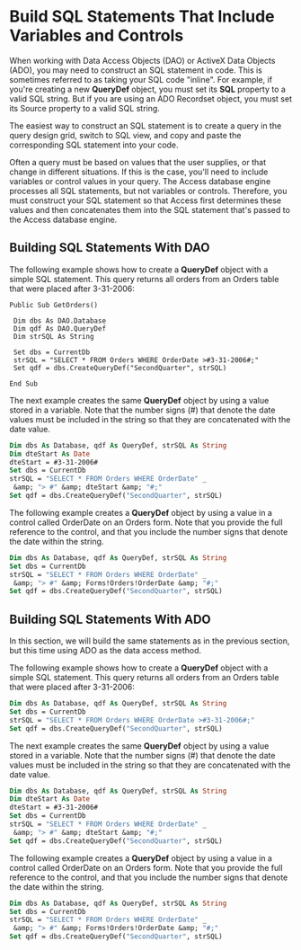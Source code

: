 
# Build SQL Statements That Include Variables and Controls

When working with Data Access Objects (DAO) or ActiveX Data Objects (ADO), you may need to construct an SQL statement in code. This is sometimes referred to as taking your SQL code "inline". For example, if you're creating a new  **QueryDef** object, you must set its **SQL** property to a valid SQL string. But if you are using an ADO Recordset object, you must set its Source property to a valid SQL string.

The easiest way to construct an SQL statement is to create a query in the query design grid, switch to SQL view, and copy and paste the corresponding SQL statement into your code.

Often a query must be based on values that the user supplies, or that change in different situations. If this is the case, you'll need to include variables or control values in your query. The Access database engine processes all SQL statements, but not variables or controls. Therefore, you must construct your SQL statement so that Access first determines these values and then concatenates them into the SQL statement that's passed to the Access database engine.


## Building SQL Statements With DAO

The following example shows how to create a  **QueryDef** object with a simple SQL statement. This query returns all orders from an Orders table that were placed after 3-31-2006:


```
Public Sub GetOrders() 
 
 Dim dbs As DAO.Database 
 Dim qdf As DAO.QueryDef 
 Dim strSQL As String 
 
 Set dbs = CurrentDb 
 strSQL = "SELECT * FROM Orders WHERE OrderDate >#3-31-2006#;" 
 Set qdf = dbs.CreateQueryDef("SecondQuarter", strSQL) 
 
End Sub
```

The next example creates the same  **QueryDef** object by using a value stored in a variable. Note that the number signs (#) that denote the date values must be included in the string so that they are concatenated with the date value.




```vb
Dim dbs As Database, qdf As QueryDef, strSQL As String 
Dim dteStart As Date 
dteStart = #3-31-2006# 
Set dbs = CurrentDb 
strSQL = "SELECT * FROM Orders WHERE OrderDate" _ 
 &amp; "> #" &amp; dteStart &amp; "#;" 
Set qdf = dbs.CreateQueryDef("SecondQuarter", strSQL)
```

The following example creates a  **QueryDef** object by using a value in a control called OrderDate on an Orders form. Note that you provide the full reference to the control, and that you include the number signs that denote the date within the string.




```vb
Dim dbs As Database, qdf As QueryDef, strSQL As String 
Set dbs = CurrentDb 
strSQL = "SELECT * FROM Orders WHERE OrderDate" _ 
 &amp; "> #" &amp; Forms!Orders!OrderDate &amp; "#;" 
Set qdf = dbs.CreateQueryDef("SecondQuarter", strSQL)
```


## Building SQL Statements With ADO

In this section, we will build the same statements as in the previous section, but this time using ADO as the data access method.

The following example shows how to create a  **QueryDef** object with a simple SQL statement. This query returns all orders from an Orders table that were placed after 3-31-2006:




```vb
Dim dbs As Database, qdf As QueryDef, strSQL As String 
Set dbs = CurrentDb 
strSQL = "SELECT * FROM Orders WHERE OrderDate >#3-31-2006#;" 
Set qdf = dbs.CreateQueryDef("SecondQuarter", strSQL)
```

The next example creates the same  **QueryDef** object by using a value stored in a variable. Note that the number signs (#) that denote the date values must be included in the string so that they are concatenated with the date value.




```vb
Dim dbs As Database, qdf As QueryDef, strSQL As String 
Dim dteStart As Date 
dteStart = #3-31-2006# 
Set dbs = CurrentDb 
strSQL = "SELECT * FROM Orders WHERE OrderDate" _ 
 &amp; "> #" &amp; dteStart &amp; "#;" 
Set qdf = dbs.CreateQueryDef("SecondQuarter", strSQL)
```

The following example creates a  **QueryDef** object by using a value in a control called OrderDate on an Orders form. Note that you provide the full reference to the control, and that you include the number signs that denote the date within the string.




```vb
Dim dbs As Database, qdf As QueryDef, strSQL As String 
Set dbs = CurrentDb 
strSQL = "SELECT * FROM Orders WHERE OrderDate" _ 
 &amp; "> #" &amp; Forms!Orders!OrderDate &amp; "#;" 
Set qdf = dbs.CreateQueryDef("SecondQuarter", strSQL)
```

